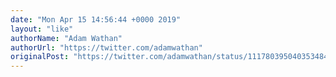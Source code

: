 ```yaml
---
date: "Mon Apr 15 14:56:44 +0000 2019"
layout: "like"
authorName: "Adam Wathan"
authorUrl: "https://twitter.com/adamwathan"
originalPost: "https://twitter.com/adamwathan/status/1117803950403534849"
---
```

